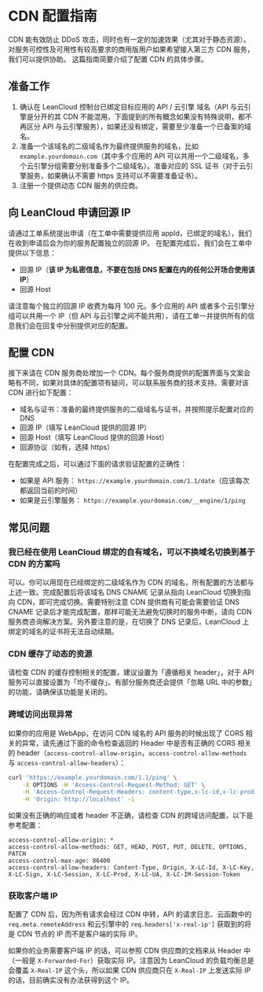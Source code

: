 # CDN 配置指南

CDN 能有效防止 DDoS 攻击，同时也有一定的加速效果（尤其对于静态资源）。
对服务可控性及可用性有较高要求的商用版用户如果希望接入第三方 CDN 服务，我们可以提供协助。
这篇指南简要介绍了配置 CDN 的具体步骤。

## 准备工作

1. 确认在 LeanCloud 控制台已绑定目标应用的 API / 云引擎 域名（API 与云引擎是分开的其 CDN 不能混用，下面提到的所有概念如果没有特殊说明，都不再区分 API 与云引擎服务），如果还没有绑定，需要至少准备一个已备案的域名。
2. 准备一个该域名的二级域名作为最终提供服务的域名，比如 `example.yourdomain.com`（其中多个应用的 API 可以共用一个二级域名，多个云引擎分组需要分别准备多个二级域名）。准备对应的 SSL 证书（对于云引擎服务，如果确认不需要 https 支持可以不需要准备证书）。
3. 注册一个提供动态 CDN 服务的供应商。

## 向 LeanCloud 申请回源 IP

请通过工单系统提出申请（在工单中需要提供应用 appId，已绑定的域名），我们在收到申请后会为你的服务配置独立的回源 IP。
在配置完成后，我们会在工单中提供以下信息：

- 回源 IP（**该 IP 为私密信息，不要在包括 DNS 配置在内的任何公开场合使用该 IP**）
- 回源 Host

请注意每个独立的回源 IP 收费为每月 100 元。多个应用的 API 或者多个云引擎分组可以共用一个 IP（但 API 与云引擎之间不能共用），请在工单一并提供所有的信息我们会在回复中分别提供对应的配置。

## 配置 CDN

接下来请在 CDN 服务商处增加一个 CDN。每个服务商提供的配置界面与文案会略有不同，如果对具体的配置项有疑问，可以联系服务商的技术支持。需要对该 CDN 进行如下配置：

- 域名与证书：准备的最终提供服务的二级域名与证书，并按照提示配置对应的 DNS
- 回源 IP（填写 LeanCloud 提供的回源 IP）
- 回源 Host（填写 LeanCloud 提供的回源 Host）
- 回源协议（如有，选择 https）

在配置完成之后，可以通过下面的请求验证配置的正确性：

- 如果是 API 服务： `https://example.yourdomain.com/1.1/date`（应该每次都返回当前的时间）
- 如果是云引擎服务： `https://example.yourdomain.com/__engine/1/ping`

## 常见问题

### 我已经在使用 LeanCloud 绑定的自有域名，可以不换域名切换到基于 CDN 的方案吗

可以。你可以用现在已经绑定的二级域名作为 CDN 的域名，所有配置的方法都与上述一致。完成配置后将该域名 DNS CNAME 记录从指向 LeanCloud 切换到指向 CDN，即可完成切换。需要特别注意 CDN 提供商有可能会需要验证 DNS CNAME 记录后才能完成配置，那样可能无法避免切换时的服务中断，请向 CDN 服务商咨询解决方案。另外要注意的是，在切换了 DNS 记录后，LeanCloud 上绑定的域名的证书将无法自动续期。

### CDN 缓存了动态的资源

请检查 CDN 的缓存控制相关的配置，建议设置为「遵循相关 header」，对于 API 服务可以直接设置为「均不缓存」。有部分服务商还会提供「忽略 URL 中的参数」的功能，请确保该功能是关闭的。

### 跨域访问出现异常

如果你的应用是 WebApp，在访问 CDN 域名的 API 服务的时候出现了 CORS 相关的异常，请先通过下面的命令检查返回的 Header 中是否有正确的 CORS 相关的 header（`access-control-allow-origin`，`access-control-allow-methods` 与 `access-control-allow-headers`）：

```sh
curl 'https://example.yourdomain.com/1.1/ping' \
    -X OPTIONS -H 'Access-Control-Request-Method: GET' \
    -H 'Access-Control-Request-Headers: content-type,x-lc-id,x-lc-prod,x-lc-session,x-lc-sign,x-lc-ua' \
    -H 'Origin: http://localhost' -i
```

如果没有正确的响应或者 header 不正确，请检查 CDN 的跨域访问配置，以下是参考配置：

```
access-control-allow-origin: *
access-control-allow-methods: GET, HEAD, POST, PUT, DELETE, OPTIONS, PATCH
access-control-max-age: 86400
access-control-allow-headers: Content-Type, Origin, X-LC-Id, X-LC-Key, X-LC-Sign, X-LC-Session, X-LC-Prod, X-LC-UA, X-LC-IM-Session-Token
```

### 获取客户端 IP

配置了 CDN 后，因为所有请求会经过 CDN 中转，API 的请求日志、云函数中的 `req.meta.remoteAddress` 和云引擎中的 `req.headers['x-real-ip']` 获取到的将是 CDN 节点的 IP 而不是客户端的实际 IP。

如果你的业务需要客户端 IP 的话，可以参照 CDN 供应商的文档来从 Header 中（一般是 `X-Forwarded-For`）获取实际 IP。注意因为 LeanCloud 的负载均衡总是会覆盖 `X-Real-IP` 这个头，所以如果 CDN 供应商只在 `X-Real-IP` 上发送实际 IP 的话，目前确实没有办法获得到这个 IP。
